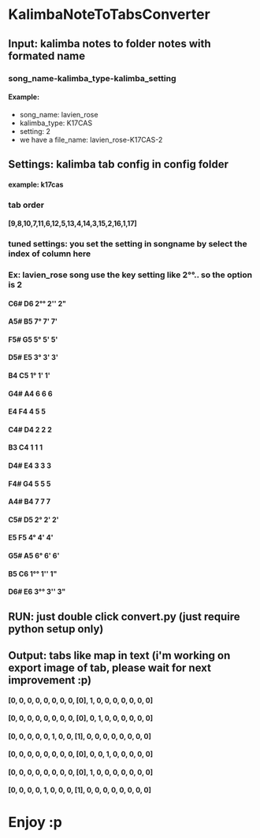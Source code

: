 # KalimbaNoteToTabsConverter

## Input: kalimba notes to folder notes with formated name
### song_name-kalimba_type-kalimba_setting
#### Example:
- song_name: lavien_rose
- kalimba_type: K17CAS
- setting: 2
- we have a file_name: lavien_rose-K17CAS-2

## Settings: kalimba tab config in config folder
#### example: k17cas
### tab order
#### [9,8,10,7,11,6,12,5,13,4,14,3,15,2,16,1,17]
### tuned settings: you set the setting in songname by select the index of column here
### Ex: lavien_rose song use the key setting like 2°°.. so the option is 2
#### C6# D6  2°° 2'' 2"
#### A5# B5  7°  7'  7'
#### F5# G5  5°  5'  5'
#### D5# E5  3°  3'  3'
#### B4  C5  1°  1'  1'
#### G4# A4  6   6   6
#### E4  F4  4   5   5
#### C4# D4  2   2   2
#### B3  C4  1   1   1
#### D4# E4  3   3   3
#### F4# G4  5   5   5
#### A4# B4  7   7   7
#### C5# D5  2°  2'  2'
#### E5  F5  4°  4'  4'
#### G5# A5  6°  6'  6'
#### B5  C6  1°° 1'' 1"
#### D6# E6  3°° 3'' 3"

## RUN: just double click convert.py (just require python setup only)

## Output: tabs like map in text (i'm working on export image of tab, please wait for next improvement :p)
#### [0, 0, 0, 0, 0, 0, 0, 0, [0], 1, 0, 0, 0, 0, 0, 0, 0]
#### [0, 0, 0, 0, 0, 0, 0, 0, [0], 0, 1, 0, 0, 0, 0, 0, 0]
#### [0, 0, 0, 0, 0, 1, 0, 0, [1], 0, 0, 0, 0, 0, 0, 0, 0]
#### [0, 0, 0, 0, 0, 0, 0, 0, [0], 0, 0, 1, 0, 0, 0, 0, 0]
#### [0, 0, 0, 0, 0, 0, 0, 0, [0], 1, 0, 0, 0, 0, 0, 0, 0]
#### [0, 0, 0, 0, 1, 0, 0, 0, [1], 0, 0, 0, 0, 0, 0, 0, 0]

# Enjoy :p

